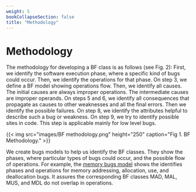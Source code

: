 ```yaml
---
weight: 5
bookCollapseSection: false
title: "Methodology"
---
```

# Methodology

The methodology for developing a BF class is as follows (see Fig. 2): First, we identify the software execution phase, where a specific kind of bugs could occur. Then, we identify the operations for that phase. On step 3, we define a BF model showing operations flow. Then, we identify all causes. The initial causes are always improper operations. The intermediate causes are improper operands. On steps 5 and 6, we identify all consequences that propagate as causes to other weaknesses and all the final errors. Then we identify the possible failures. On step 8, we identify the attributes helpful to describe such a bug or weakness. On step 9, we try to identify possible sites in code. This step is applicable mainly for low level bugs.

{{< img src="images/BF methodology.png" height="250" caption="Fig 1. BF Methodology." >}}

We create bugs models to help us identify the BF classes. They show the phases, where particular types of bugs could occur, and the possible flow of operations. For example, the [memory bugs model](../Classes/_MEM/MEMModel.md) shows the identifies phases and operations for memory addressing, allocation, use, and deallocation bugs. It assures the corresponding BF classes MAD, MAL, MUS, and MDL do not overlap in operations.